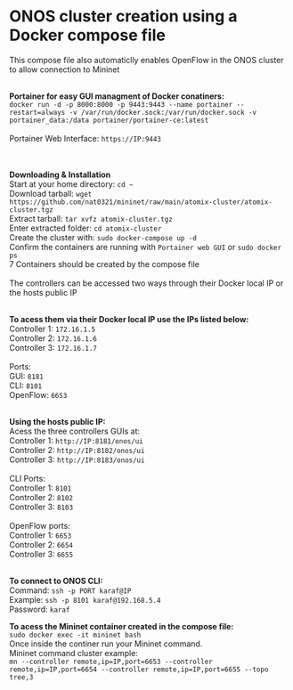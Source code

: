 # ONOS cluster creation using a Docker compose file
This compose file also automaticlly enables OpenFlow in the ONOS cluster to allow connection to Mininet
<br /><br />

**Portainer for easy GUI managment of Docker conatiners:**
<br />
`docker run -d -p 8000:8000 -p 9443:9443 --name portainer --restart=always -v /var/run/docker.sock:/var/run/docker.sock -v portainer_data:/data portainer/portainer-ce:latest`
<br /><br />
Portainer Web Interface: `https://IP:9443`

<br /><br />
**Downloading & Installation**
<br />
Start at your home directory: `cd ~`
<br />
Download tarball: `wget https://github.com/nat0321/mininet/raw/main/atomix-cluster/atomix-cluster.tgz`
<br />
Extract tarball: `tar xvfz atomix-cluster.tgz`
<br />
Enter extracted folder: `cd atomix-cluster`
<br />
Create the cluster with: `sudo docker-compose up -d`
<br />
Confirm the containers are running with `Portainer web GUI` or `sudo docker ps`
<br />
7 Containers should be created by the compose file
<br /><br />
The controllers can be accessed two ways through their Docker local IP or the hosts public IP
<br /><br />

**To acess them via their Docker local IP use the IPs listed below:**
<br />
Controller 1: `172.16.1.5`
<br />
Controller 2: `172.16.1.6`
<br />
Controller 3: `172.16.1.7`
<br /><br />
Ports:
<br />
GUI: `8181`
<br />
CLI: `8101`
<br />
OpenFlow: `6653`
<br /><br />

**Using the hosts public IP:**
<br />
Acess the three controllers GUIs at:
<br />
Controller 1: `http://IP:8181/onos/ui`
<br />
Controller 2: `http://IP:8182/onos/ui`
<br />
Controller 3: `http://IP:8183/onos/ui`
<br /><br />
CLI Ports:
<br />
Controller 1: `8101`
<br />
Controller 2: `8102`
<br />
Controller 3: `8103`
<br /><br />
OpenFlow ports:
<br />
Controller 1: `6653`
<br />
Controller 2: `6654`
<br />
Controller 3: `6655`
<br /><br />

**To connect to ONOS CLI:**
<br />
Command: `ssh -p PORT karaf@IP`
<br />
Example: `ssh -p 8101 karaf@192.168.5.4`
<br />
Password: `karaf`
<br />

**To acess the Mininet container created in the compose file:**
<br />
`sudo docker exec -it mininet bash`
<br />
Once inside the continer run your Mininet command.
<br />
Mininet command cluster example:
<br />
`mn --controller remote,ip=IP,port=6653 --controller remote,ip=IP,port=6654 --controller remote,ip=IP,port=6655 --topo tree,3`
<br />
